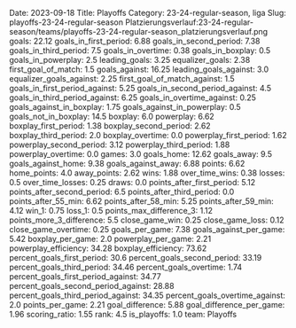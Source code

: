 Date: 2023-09-18
Title: Playoffs
Category: 23-24-regular-season, liga
Slug: playoffs-23-24-regular-season
Platzierungsverlauf:23-24-regular-season/teams/playoffs-23-24-regular-season_platzierungsverlauf.png
goals: 22.12
goals_in_first_period: 6.88
goals_in_second_period: 7.38
goals_in_third_period: 7.5
goals_in_overtime: 0.38
goals_in_boxplay: 0.5
goals_in_powerplay: 2.5
leading_goals: 3.25
equalizer_goals: 2.38
first_goal_of_match: 1.5
goals_against: 16.25
leading_goals_against: 3.0
equalizer_goals_against: 2.25
first_goal_of_match_against: 1.5
goals_in_first_period_against: 5.25
goals_in_second_period_against: 4.5
goals_in_third_period_against: 6.25
goals_in_overtime_against: 0.25
goals_against_in_boxplay: 1.75
goals_against_in_powerplay: 0.5
goals_not_in_boxplay: 14.5
boxplay: 6.0
powerplay: 6.62
boxplay_first_period: 1.38
boxplay_second_period: 2.62
boxplay_third_period: 2.0
boxplay_overtime: 0.0
powerplay_first_period: 1.62
powerplay_second_period: 3.12
powerplay_third_period: 1.88
powerplay_overtime: 0.0
games: 3.0
goals_home: 12.62
goals_away: 9.5
goals_against_home: 9.38
goals_against_away: 6.88
points: 6.62
home_points: 4.0
away_points: 2.62
wins: 1.88
over_time_wins: 0.38
losses: 0.5
over_time_losses: 0.25
draws: 0.0
points_after_first_period: 5.12
points_after_second_period: 6.5
points_after_third_period: 0.0
points_after_55_min: 6.62
points_after_58_min: 5.25
points_after_59_min: 4.12
win_1: 0.75
loss_1: 0.5
points_max_difference_3: 1.12
points_more_3_difference: 5.5
close_game_win: 0.25
close_game_loss: 0.12
close_game_overtime: 0.25
goals_per_game: 7.38
goals_against_per_game: 5.42
boxplay_per_game: 2.0
powerplay_per_game: 2.21
powerplay_efficiency: 34.28
boxplay_efficiency: 73.62
percent_goals_first_period: 30.6
percent_goals_second_period: 33.19
percent_goals_third_period: 34.46
percent_goals_overtime: 1.74
percent_goals_first_period_against: 34.77
percent_goals_second_period_against: 28.88
percent_goals_third_period_against: 34.35
percent_goals_overtime_against: 2.0
points_per_game: 2.21
goal_difference: 5.88
goal_difference_per_game: 1.96
scoring_ratio: 1.55
rank: 4.5
is_playoffs: 1.0
team: Playoffs
